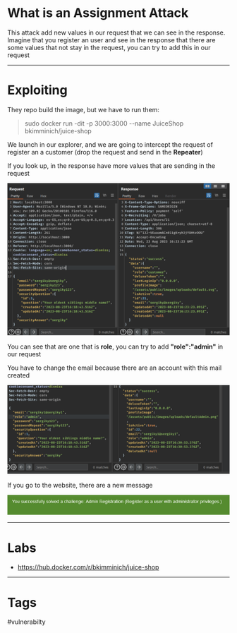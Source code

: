 
# What is an Assignment Attack

This attack add new values in our request that we can see in the response.
Imagine that you register an user and see in the response that there are some values that not stay in the request, you can try to add this in our request

---

# Exploiting

They repo build the image, but we have to run them:

> sudo docker run -dit -p 3000:3000 --name JuiceShop bkimminich/juice-shop

We launch in our explorer, and we are going to intercept the request of register an a customer (drop the request and send in the **Repeater**) 

If you look up, in the response have more values that are sending in the request

![](../../Images/Pasted%20image%2020230823182901.png)

You can see that are one that is **role**, you can try to add **"role":"admin"** in our request

You have to change the email because there are an account with this mail created

![](../../Images/Pasted%20image%2020230823183105.png)

If you go to the website, there are a new message

![](../../Images/Pasted%20image%2020230823183313.png)


---
# Labs

- https://hub.docker.com/r/bkimminich/juice-shop


---

# Tags

#vulnerabilty 